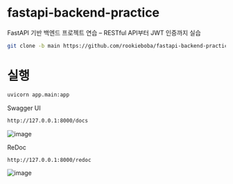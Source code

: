 # fastapi-backend-practice
FastAPI 기반 백엔드 프로젝트 연습 – RESTful API부터 JWT 인증까지 실습

```bash
git clone -b main https://github.com/rookieboba/fastapi-backend-practice/
```
# 실행
```bash
uvicorn app.main:app
```

Swagger UI

```bash
http://127.0.0.1:8000/docs
```

![image](https://github.com/user-attachments/assets/c2135fbd-2c98-48fd-ad79-3aade62760d4)


ReDoc

```bash
http://127.0.0.1:8000/redoc
```

![image](https://github.com/user-attachments/assets/ea6ed652-64a7-425c-ba4f-9a4eadc6409a)
